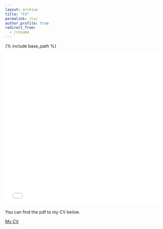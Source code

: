 ```yaml
---
layout: archive
title: "CV"
permalink: /cv/
author_profile: true
redirect_from:
  - /resume
---
```


{% include base_path %}

<iframe src="/files/CV_Jamiree_Harrison.pdf" width="100%" height="500" frameborder="no" border="0" marginwidth="0" marginheight="0"></iframe>

You can find the pdf to my CV below.   

[My CV](http://jamiree.github.io/files/CV_Jamiree_Harrison.pdf)

